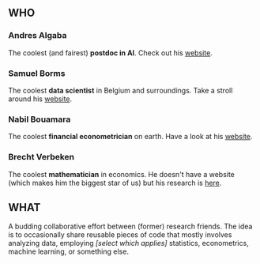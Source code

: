 ## WHO

### Andres Algaba

The coolest (and fairest) **postdoc in AI**. Check out his [website](https://www.andresalgaba.com/).

<!-- [![You think you're cooler than me?](https://img.youtube.com/vi/mqWq_48LxWQ/0.jpg)](https://www.youtube.com/watch?v=mqWq_48LxWQ) -->

### Samuel Borms

The coolest **data scientist** in Belgium and surroundings. Take a stroll around his [website](https://www.samborms.com/).

### Nabil Bouamara

The coolest **financial econometrician** on earth. Have a look at his [website](https://nblbmra.github.io/).

### Brecht Verbeken

The coolest **mathematician** in economics. He doesn't have a website (which makes him the biggest star of us) but his research is [here](https://researchportal.vub.be/en/persons/brecht-verbeken).

## WHAT

A budding collaborative effort between (former) research friends. The idea is to occasionally share reusable pieces of code that mostly involves analyzing data, employing _[select which applies]_ statistics, econometrics, machine learning, or something else.
